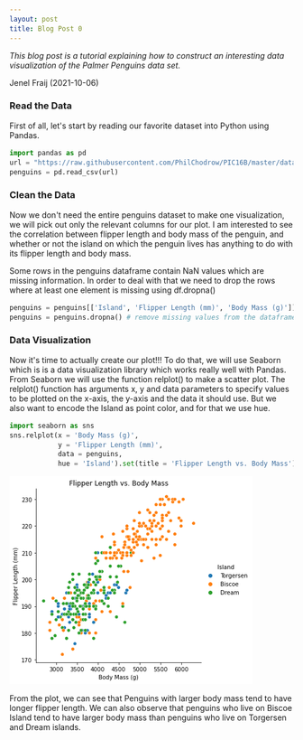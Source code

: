 ```yaml
---
layout: post
title: Blog Post 0
---
```


*This blog post is a tutorial explaining how to construct an interesting data visualization of the Palmer Penguins data set.*

Jenel Fraij (2021-10-06)

### Read the Data
First of all, let's start by reading our favorite dataset into Python using Pandas.

```python
import pandas as pd
url = "https://raw.githubusercontent.com/PhilChodrow/PIC16B/master/datasets/palmer_penguins.csv"
penguins = pd.read_csv(url)
```

### Clean the Data
Now we don't need the entire penguins dataset to make one visualization, we will pick out only the relevant columns for our plot. I am interested to see the correlation between flipper length and body mass of the penguin, and whether or not the island on which the penguin lives has anything to do with its flipper length and body mass.

Some rows in the penguins dataframe contain NaN values which are missing information. In order to deal with that we need to drop the rows where at least one element is missing using df.dropna()

```python
penguins = penguins[['Island', 'Flipper Length (mm)', 'Body Mass (g)']] #choose relevant columns
penguins = penguins.dropna() # remove missing values from the dataframe
```

### Data Visualization 
Now it's time to actually create our plot!!!
To do that, we will use Seaborn which is is a data visualization library which works really well with Pandas. From Seaborn we will use the function relplot() to make a scatter plot. The relplot() function has arguments x, y and data parameters to specify values to be plotted on the x-axis, the y-axis and the data it should use. But we also want to encode the Island as point color, and for that we use hue.

```python
import seaborn as sns
sns.relplot(x = 'Body Mass (g)',
            y = 'Flipper Length (mm)',
            data = penguins,
            hue = 'Island').set(title = 'Flipper Length vs. Body Mass') # Always set a title of your plot!
```

![image-blog0.png](/images/image-blog0.png)

From the plot, we can see that Penguins with larger body mass tend to have longer flipper length. We can also observe that penguins who live on Biscoe Island tend to have larger body mass than penguins who live on Torgersen and Dream islands.